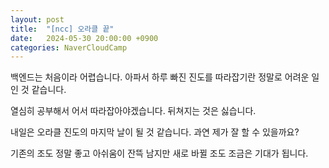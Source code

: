 ```yaml
---
layout: post
title:  "[ncc] 오라클 끝"
date:   2024-05-30 20:00:00 +0900
categories: NaverCloudCamp
---
```

백엔드는 처음이라 어렵습니다.
아파서 하루 빠진 진도를 따라잡기란
정말로 어려운 일인 것 같습니다.

열심히 공부해서 어서 따라잡아야겠습니다.
뒤쳐지는 것은 싫습니다. 

내일은 오라클 진도의 마지막 날이 될 것 같습니다.
과연 제가 잘 할 수 있을까요?

기존의 조도 정말 좋고 아쉬움이 잔뜩 남지만
새로 바뀔 조도 조금은 기대가 됩니다.
